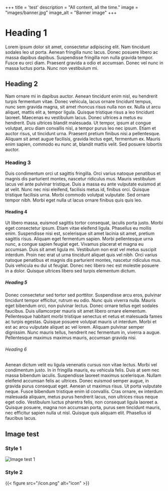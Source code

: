 +++
title = 'test'
description = "All content, all the time."
image = "images/banner.jpg"
image_alt = "Banner image"
+++

# Heading 1

Lorem ipsum dolor sit amet, consectetur adipiscing elit. Nam tincidunt sodales leo ut porta. Aenean fringilla nunc lacus. Donec posuere libero ac massa dapibus dapibus. Suspendisse fringilla non nulla gravida tempor. Fusce eu orci diam. Praesent gravida a odio et accumsan. Donec vel nunc in massa luctus porta. Nunc non vestibulum mi.

## Heading 2

Nam ornare mi in dapibus auctor. Aenean tincidunt enim nisl, eu hendrerit turpis fermentum vitae. Donec vehicula, lacus ornare tincidunt tempus, nunc sem gravida magna, sit amet rhoncus risus nulla non ex. Nulla ut arcu aliquet, mattis elit a, tempor ligula. Quisque tristique risus a leo tincidunt laoreet. Maecenas eu vestibulum lacus. Donec ultrices a metus eu hendrerit. Duis ultrices blandit malesuada. Ut tempor, ipsum at congue volutpat, arcu diam convallis nisl, a tempor purus leo nec ipsum. Etiam et auctor risus, ut tincidunt urna. Praesent pretium finibus nisi a pellentesque. Aliquam sit amet augue facilisis, gravida lectus eget, fermentum ex. Mauris enim sapien, commodo eu nunc at, blandit mattis velit. Sed posuere lobortis auctor.

### Heading 3

Duis condimentum orci ut sagittis fringilla. Orci varius natoque penatibus et magnis dis parturient montes, nascetur ridiculus mus. Mauris vestibulum lacus vel ante pulvinar tristique. Duis a massa eu ante vulputate euismod at at velit. Nunc nec nisi eleifend, facilisis metus id, finibus orci. Quisque tristique facilisis urna. Morbi commodo volutpat vulputate. Sed ornare tempor nibh. Morbi eget nulla ut lacus ornare finibus quis quis leo.

#### Heading 4

Ut libero massa, euismod sagittis tortor consequat, iaculis porta justo. Morbi eget consectetur ipsum. Etiam vitae eleifend ligula. Phasellus eu mollis enim. Suspendisse nisi est, scelerisque sit amet lacinia sit amet, pretium sagittis risus. Aliquam eget fermentum sapien. Morbi pellentesque urna nunc, a congue sapien feugiat eget. Vivamus placerat et magna eu accumsan. Duis sit amet ligula mi. Vestibulum non erat vel metus suscipit interdum. Proin nec erat ut urna tincidunt aliquet quis vel nibh. Orci varius natoque penatibus et magnis dis parturient montes, nascetur ridiculus mus. Duis vehicula eu dui ut feugiat. Donec nec libero nec est molestie posuere in a dolor. Quisque ultrices libero sed turpis elementum dictum.

##### Heading 5

Donec consectetur sed tortor sed porttitor. Suspendisse arcu eros, pulvinar tincidunt tempor efficitur, rutrum eu odio. Nunc quis viverra nulla. Mauris eget bibendum orci, non pulvinar lectus. Donec ornare tellus eget sodales faucibus. Duis ullamcorper mauris sit amet libero ornare elementum. Pellentesque habitant morbi tristique senectus et netus et malesuada fames ac turpis egestas. Quisque posuere volutpat mauris ut interdum. Morbi et est ac arcu vulputate aliquet ac vel lorem. Aliquam pulvinar semper dignissim. Nunc mauris tellus, hendrerit nec fermentum in, viverra a augue. Pellentesque maximus maximus mauris, accumsan gravida nisi.

###### Heading 6

Aenean dictum velit eu ligula venenatis cursus non vitae lectus. Morbi vel condimentum justo. In in fringilla mauris, eu vehicula felis. Duis at sem nec massa bibendum iaculis. Suspendisse laoreet maximus scelerisque. Nullam eleifend accumsan felis ac ultrices. Donec euismod semper augue, in gravida purus consequat eget. Aenean ut maximus risus. Ut porta vulputate neque. Fusce bibendum tristique enim id convallis. Cras ornare, ex interdum malesuada aliquam, metus purus hendrerit lacus, non ultrices risus neque eget odio. Vestibulum luctus pharetra felis, non consequat ligula laoreet a. Quisque posuere, magna non accumsan porta, purus sem tincidunt mauris, nec efficitur sapien nulla ut nisl. Quisque quis aliquam elit. Phasellus id faucibus lacus.

## Image test

### Style 1

![Image test 1](/icon.png)

### Style 2

{{< figure src="/icon.png" alt="icon" >}}
